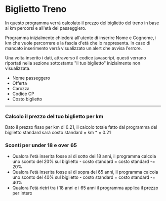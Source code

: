# Biglietto Treno 
In questo programma verrà calcolato il prezzo del biglietto del treno in base ai km percorsi e all'età del passeggiero. 

Programma inizialmente chiederà all'utente di inserire Nome e Cognome, i km che vuole percorrere e la fascia d'età che lo rappresenta. In caso di mancato inserimento verrà visualizzato un alert che avvisa l'errore. 

Una volta inserito i dati, attraverso il codice javascript, questi verrano riportati nella sezione sottostante "Il tuo biglietto" inizialmente non visualizzata. 
* Nome passeggero
* Offerta
* Carozza
* Codice CP 
* Costo biglietto
------
### Calcolo il prezzo del tuo biglietto per km 
Dato il prezzo fisso per km di 0.21, il calcolo totale fatto dal programma del biglietto standard sarà costo standard = km * = 0.21

### Sconti per under 18 e over 65
* Qualora l'età inserita fosse al di sotto dei 18 anni, il programma calcola uno sconto del 20% sul biglietto - costo standard = costo standard -= 20%
* Qualora l'età inserita fosse al di sopra dei 65 anni, il programma calcola uno sconto del 40% sul biglietto - costo standard = costo standard -= 40%
* Qualora l'età rietri tra i 18 anni e i 65 anni il programma applica il prezzo per intero 

